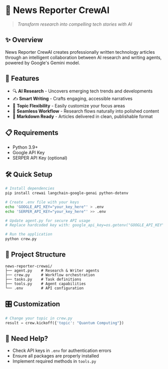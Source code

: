 # 📰 News Reporter CrewAI

> *Transform research into compelling tech stories with AI*

## ✨ Overview

News Reporter CrewAI creates professionally written technology articles through an intelligent collaboration between AI research and writing agents, powered by Google's Gemini model.

## 🚀 Features

* 🔍 **AI Research** - Uncovers emerging tech trends and developments
* ✍️ **Smart Writing** - Crafts engaging, accessible narratives
* 🎯 **Topic Flexibility** - Easily customize your focus areas
* 🔄 **Seamless Workflow** - Research flows naturally into polished content
* 📄 **Markdown Ready** - Articles delivered in clean, publishable format

## 📋 Requirements

* Python 3.9+
* Google API Key
* SERPER API Key (optional)

## 🛠️ Quick Setup

```bash
# Install dependencies
pip install crewai langchain-google-genai python-dotenv

# Create .env file with your keys
echo 'GOOGLE_API_KEY="your_key_here"' > .env
echo 'SERPER_API_KEY="your_key_here"' >> .env

# Update agent.py for secure API usage
# Replace hardcoded key with: google_api_key=os.getenv("GOOGLE_API_KEY")

# Run the application
python crew.py
```

## 📂 Project Structure

```
news-reporter-crewai/
├── agent.py    # Research & Writer agents
├── crew.py     # Workflow orchestration
├── tasks.py    # Task definitions
├── tools.py    # Agent capabilities
└── .env        # API configuration
```

## 🎛️ Customization

```python
# Change your topic in crew.py
result = crew.kickoff({'topic': "Quantum Computing"})
```

## 🔎 Need Help?

* Check API keys in `.env` for authentication errors
* Ensure all packages are properly installed
* Implement required methods in `tools.py`
